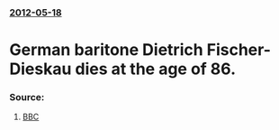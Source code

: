 ### [2012-05-18](/news/2012/05/18/index.md)

# German baritone Dietrich Fischer-Dieskau dies at the age of 86. 




### Source:

1. [BBC](http://www.youtube.com/watch?v=33jsQcS_hmI&feature=related)
